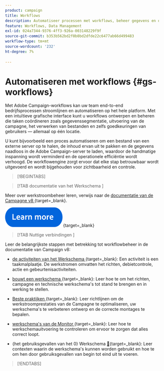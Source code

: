 ```yaml
---
product: campaign
title: Workflows
description: Automatiseer processen met workflows, beheer gegevens en doelgroepen, verzend berichten, en meer
feature: Workflows, Data Management
exl-id: 024a7344-9376-4ff3-926a-003148229f9f
source-git-commit: b353b562bd2f0b0bd2dfde22c6477ab66d499483
workflow-type: tm+mt
source-wordcount: '232'
ht-degree: 7%

---
```


# Automatiseren met workflows {#gs-workflows}

Met Adobe Campaign-workflows kan uw team end-to-end bedrijfsprocessen stroomlijnen en automatiseren op het hele platform. Met een intuïtieve grafische interface kunt u workflows ontwerpen en beheren die taken coördineren zoals gegevenssegmentatie, uitvoering van de campagne, het verwerken van bestanden en zelfs goedkeuringen van gebruikers — allemaal op één locatie.

U kunt bijvoorbeeld een proces automatiseren om een bestand van een externe server op te halen, de inhoud ervan uit te pakken en de gegevens naadloos in de Adobe Campaign-server te laden, waardoor de handmatige inspanning wordt verminderd en de operationele efficiëntie wordt verhoogd. De workflowengine zorgt ervoor dat elke stap betrouwbaar wordt uitgevoerd en wordt bijgehouden voor zichtbaarheid en controle.

>[!BEGINTABS]

>[!TAB  documentatie van het Werkschema ]

Meer over werkstroombeheer leren, verwijs naar de [ documentatie van de Campagne v8 ](https://experienceleague.adobe.com/docs/campaign/automation/workflows/introduction/about-workflows.html){target=_blank}.


[![afbeelding](../../assets/do-not-localize/learn-more-button.svg)](https://experienceleague.adobe.com/docs/campaign/automation/workflows/introduction/about-workflows.html){target=_blank}


>[!TAB  Nuttige verbindingen ]

Leer de belangrijkste stappen met betrekking tot workflowbeheer in de documentatie van Campaign v8:

* [ de activiteiten van het Werkschema ](https://experienceleague.adobe.com/docs/campaign/automation/workflows/wf-activities/activities.html){target=_blank}: Een activiteit is een taakmalplaatje. De werkstromen omvatten het richten, debietcontrole, actie en gebeurtenisactiviteiten.

* [ bouwt een werkschema ](https://experienceleague.adobe.com/docs/campaign/automation/workflows/introduction/build-a-workflow.html){target=_blank}: Leer hoe te om het richten, campagne en technische werkschema&#39;s tot stand te brengen en in werking te stellen.

* [ Beste praktijken ](https://experienceleague.adobe.com/docs/campaign/automation/workflows/introduction/workflow-best-practices.html){target=_blank}: Leer richtlijnen om de werkstroomprestaties van de Campagne te optimaliseren, uw werkschema&#39;s te verbeteren ontwerp en de correcte montages te bepalen.

* [ werkschema&#39;s van de Monitor ](https://experienceleague.adobe.com/docs/campaign/automation/workflows/monitoring-workflows/monitor-workflow-execution.html){target=_blank}: Leer hoe te werkschemauitvoering te controleren om ervoor te zorgen dat alles correct loopt.

* {het gebruiksgevallen van het 0} Werkschema [&#128279;](https://experienceleague.adobe.com/docs/campaign/automation/workflows/use-cases/workflow-use-cases.html){target=_blank}: Leer contexten waarin de werkschema&#39;s kunnen worden gebruikt en hoe te om hen door gebruiksgevallen van begin tot eind uit te voeren.


>[!ENDTABS]





<!--

Adobe Campaign uses workflows to:

* Carry out targeting campaigns. [Learn more](building-a-workflow.md#implementation-steps-)
* Build campaigns: for each campaign, the **[!UICONTROL Workflow]** tab lets you build the target and create the deliveries. [Learn more](building-a-workflow.md#campaign-workflows)
* Perform technical processes: cleanup, collecting tracking information or provisional calculations. [Learn more](building-a-workflow.md#technical-workflows)

A workflow can mean both a process definition (the workflow model, which is a representation of what is supposed to happen) and an instance of this process (a workflow instance, which is a representation of what is actually happening).

The workflow template describes the various tasks to be performed and how they are linked together. The task templates are called activities and are represented by icons. They are linked together by transitions.

![](assets/example1.png)

Each workflow contains:

* **[!UICONTROL Activities]**

  An activity describes a task template. The various activities available are represented on the diagram by icons. Each type has common properties and specific properties. For example, while all activities have a name and label, only the **[!UICONTROL Approval]** activity has an assignment.

  In a workflow diagram, a given activity can produce multiple tasks, in particular when there is a loop or recurrent (periodic) actions.

  All workflow activities are listed in [this section](about-activities.md), including use cases and samples.

* **[!UICONTROL Transitions]**

  Transitions enable you to link activities and to define their sequence. A transition links a source activity to a destination activity. There are several sorts of transitions, which depend on the source activity. Some transitions have additional parameters such as a duration, a condition or a filter.

  A transition which is not linked to a destination activity is colored orange and the arrow head is shown as a diamond.

  >[!NOTE]
  >
  >A workflow containing unterminated transitions can still be executed: a warning message will be generated and the workflow will pause once it reaches the transition but it will not generate an error. It is thus possible to start a workflow without it being finished and to add to it as you go along.

  For more information about how to build a workflow, refer to [this section](building-a-workflow.md).

* **[!UICONTROL Worktables]**

  The worktable contains all the information carried by the transition. Each workflow uses several worktables. The data conveyed in these tables can be accelerated and used throughout the workflow's life cycle, as long as it is not purged. Indeed, unneeded tables are purged each time the workflow is passivated, and possibly during the execution of the largest workflows to avoid overloading the server.

  Learn more on workflow data and tables in [this section](how-to-use-workflow-data.md).

## Key principles and best practices{#principles-workflows}

Refer to these sections to find guidance and best practices to automate processes with workflows:

* Learn more about workflow activities in [this page](how-to-use-workflow-data.md).
* Learn how to build a workflow in [this section](building-a-workflow.md).
* Discover how to use workflows to import data in Campaign in [this section](../../platform/using/import-export-workflows.md).
* Workflow best practices are detailed in [this page](workflow-best-practices.md).
* Find guidance about workflow execution in [this section](starting-a-workflow.md).
* Learn how to monitor workflows in [this page](monitoring-workflow-execution.md).
* Learn how to grant access to users to use workflows in [this page](managing-rights.md).

-->
